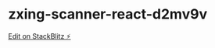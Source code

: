 # zxing-scanner-react-d2mv9v

[Edit on StackBlitz ⚡️](https://stackblitz.com/edit/zxing-scanner-react-d2mv9v)